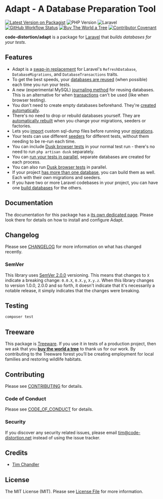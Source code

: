 # Adapt - A Database Preparation Tool

[![Latest Version on Packagist](https://img.shields.io/packagist/v/code-distortion/adapt.svg?style=flat-square)](https://packagist.org/packages/code-distortion/adapt)
![PHP Version](https://img.shields.io/badge/PHP-7.0%20to%208.3-blue?style=flat-square)
![Laravel](https://img.shields.io/badge/laravel-5.1+%2C%206%2C%207%2C%208%2C%209%2C%2010%20%26%2011-blue?style=flat-square)
[![GitHub Workflow Status](https://img.shields.io/github/actions/workflow/status/code-distortion/adapt/branch-master-tests.yml?branch=master&style=flat-square)](https://github.com/code-distortion/adapt/actions)
[![Buy The World a Tree](https://img.shields.io/badge/treeware-%F0%9F%8C%B3-lightgreen?style=flat-square)](https://plant.treeware.earth/code-distortion/adapt)
[![Contributor Covenant](https://img.shields.io/badge/contributor%20covenant-v2.1%20adopted-ff69b4.svg?style=flat-square)](.github/CODE_OF_CONDUCT.md)



**code-distortion/adapt** is a package for [Laravel](https://laravel.com/) that *builds databases for your tests*.



## Features

- Adapt is a [swap-in replacement](https://code-distortion.net/docs/adapt/usage/) for Laravel's `RefreshDatabase`, `DatabaseMigrations`, and `DatabaseTransactions` traits.
- To get the best speeds, your [databases are reused](https://code-distortion.net/docs/adapt/reusing-databases/) (when possible) each time you run your tests.
- A new (experimental MySQL) [journaling method](https://code-distortion.net/docs/adapt/reusing-databases/#journaling) for reusing databases. This is an alternative for when [transactions](https://code-distortion.net/docs/adapt/reusing-databases/#transactions) can't be used (like when browser testing).
- You don't need to create empty databases beforehand. They're [created automatically](https://code-distortion.net/docs/adapt/building-a-database/).
- There's no need to drop or rebuild databases yourself. They are [automatically rebuilt](https://code-distortion.net/docs/adapt/building-a-database/#rebuilding-your-database) when you change your migrations, seeders or factories.
- Lets you [import](https://code-distortion.net/docs/adapt/building-a-database/#imports) custom sql-dump files before running your [migrations](https://code-distortion.net/docs/adapt/building-a-database/#migrations).
- Your tests can use different [seeders](https://code-distortion.net/docs/adapt/building-a-database/#seeders) for different tests, without them needing to be re-run each time.
- You can include [Dusk browser tests](https://code-distortion.net/docs/adapt/browser-testing/) in your normal test run - there's no need to run `php artisan dusk` separately.
- You can [run your tests in parallel](https://code-distortion.net/docs/adapt/parallel-testing/), separate databases are created for each process.
- You can also run [Dusk browser tests](https://code-distortion.net/docs/adapt/browser-testing/) in parallel.
- If your project [has more than one database](https://code-distortion.net/docs/adapt/building-a-database/#building-extra-databases), you can build them as well. Each with their own migrations and seeders.
- If you have two or more Laravel codebases in your project, you can have one [build databases](https://code-distortion.net/docs/adapt/remote-databases/#building-databases-remotely) for the others.



## Documentation

The documentation for this package has a [its own dedicated page](https://code-distortion.net/packages/adapt). Please look there for details on how to install and configure Adapt.



## Changelog

Please see [CHANGELOG](CHANGELOG.md) for more information on what has changed recently.



### SemVer

This library uses [SemVer 2.0.0](https://semver.org/) versioning. This means that changes to `X` indicate a breaking change: `0.0.X`, `0.X.y`, `X.y.z`. When this library changes to version 1.0.0, 2.0.0 and so forth, it doesn't indicate that it's necessarily a notable release, it simply indicates that the changes were breaking.



## Testing

``` bash
composer test
```



## Treeware

This package is [Treeware](https://treeware.earth). If you use it in tests of a production project, then we ask that you [**buy the world a tree**](https://plant.treeware.earth/code-distortion/adapt) to thank us for our work. By contributing to the Treeware forest you’ll be creating employment for local families and restoring wildlife habitats.



## Contributing

Please see [CONTRIBUTING](.github/CONTRIBUTING.md) for details.



### Code of Conduct

Please see [CODE_OF_CONDUCT](.github/CODE_OF_CONDUCT.md) for details.



### Security

If you discover any security related issues, please email tim@code-distortion.net instead of using the issue tracker.



## Credits

- [Tim Chandler](https://github.com/code-distortion)



## License

The MIT License (MIT). Please see [License File](LICENSE.md) for more information.
